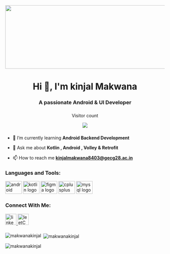 <div align="center">
  <img height="200" width="1000" src="https://3.bp.blogspot.com/-dB6ndKqIAuI/XdWeOASO5AI/AAAAAAAANZA/MSbT9mh6bukxkI-tqnu_GARIZZV5WNVhQCLcBGAsYHQ/s1600/image1.gif" />
</div>

###
<h1 align="center">Hi 👋, I'm kinjal Makwana</h1>
<h3 align="center">A passionate Android & UI Developer</h3>


###

<div align="center">
  <p>Visitor count</p>
  <img src="https://profile-counter.glitch.me/makwanakinjal/count.svg?"  />
</div>

###

- 🌱 I’m currently learning **Android Backend Development**

- 💬 Ask me about **Kotlin , Android , Volley & Retrofit**

- 📫 How to reach me **kinjalmakwana8403@gecg28.ac.in**



<h3 align="left">Languages and Tools:</h3>
<div align="left">
  <img src="https://cdn.jsdelivr.net/gh/devicons/devicon/icons/android/android-original.svg" height="40" width="52" alt="android logo"  />
  <img src="https://cdn.jsdelivr.net/gh/devicons/devicon/icons/kotlin/kotlin-original.svg" height="40" width="52" alt="kotlin logo"  />
  <img src="https://cdn.jsdelivr.net/gh/devicons/devicon/icons/figma/figma-original.svg" height="40" width="52" alt="figma logo"  />
  <img src="https://cdn.jsdelivr.net/gh/devicons/devicon/icons/cplusplus/cplusplus-original.svg" height="40" width="52" alt="cplusplus logo"  />
  <img src="https://cdn.jsdelivr.net/gh/devicons/devicon/icons/mysql/mysql-original.svg" height="40" width="52" alt="mysql logo"  />
</div>

<h3 align="left">Connect With Me:</h3>
<div align="left">
  <a href="linkedin.com/in/makwana-kinjal" target="_blank">
    <img src="https://img.shields.io/static/v1?message=LinkedIn&logo=linkedin&label=&color=0077B5&logoColor=white&labelColor=&style=for-the-badge" height="35" alt="linkedin logo"  />
  </a>
   <a href="https://leetcode.com/kinjal_makwana/" target="_blank">
    <img src="https://img.shields.io/static/v1?message=Leetcode&logo=leetcode&label=&color=e28743&logoColor=white&labelColor=&style=for-the-badge" height="35" alt="leetCode logo"  />
  </a>
  
</div>

###
###

<p><img align="left" src="https://github-readme-stats.vercel.app/api/top-langs?username=makwanakinjal&show_icons=true&locale=en&layout=compact" alt="makwanakinjal" /></p>

<p>&nbsp;<img align="center" src="https://github-readme-stats.vercel.app/api?username=makwanakinjal&show_icons=true&locale=en" alt="makwanakinjal" /></p>

<p><img align="center" src="https://github-readme-streak-stats.herokuapp.com/?user=makwanakinjal&" alt="makwanakinjal" /></p>

